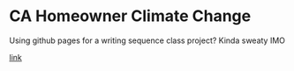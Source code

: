 # CA Homeowner Climate Change

Using github pages for a writing sequence class project? Kinda sweaty IMO

[link](https://arnavsax.github.io/CA-Homeowner-Climate-Change)
